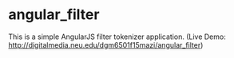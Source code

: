 # angular_filter
This is a simple AngularJS filter tokenizer application. (Live Demo: http://digitalmedia.neu.edu/dgm6501f15mazi/angular_filter)

